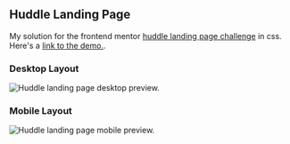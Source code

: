 ## Huddle Landing Page 

My solution for the frontend mentor [huddle landing page challenge](https://www.frontendmentor.io/challenges/huddle-landing-page-with-a-single-introductory-section-B_2Wvxgi0) in css. Here's a [link to the demo.](https://unruffled-heisenberg-397c66.netlify.app/).

### Desktop Layout

![Huddle landing page desktop preview.](https://res.cloudinary.com/dz209s6jk/image/upload/v1554379169/Challenges/yjly0l5ohx3f2kz6bbvg.jpg)


### Mobile Layout

![Huddle landing page mobile preview.](https://res.cloudinary.com/dz209s6jk/image/upload/v1554379169/Challenges/i2c2mvyvdaoixis0yc2r.jpg)
